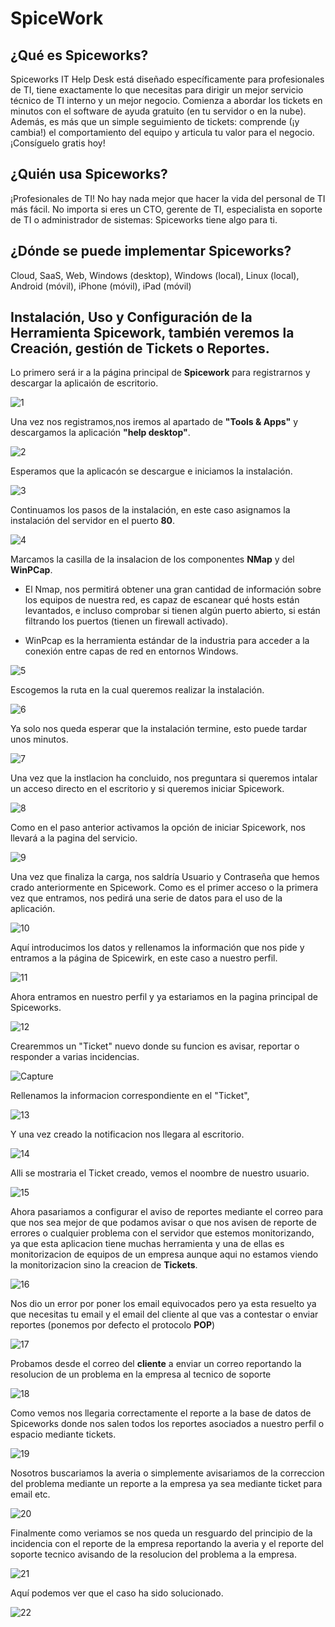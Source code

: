 # SpiceWork

## ¿Qué es Spiceworks?
Spiceworks IT Help Desk está diseñado específicamente para profesionales de TI, tiene exactamente lo que necesitas para dirigir un mejor servicio técnico de TI interno y un mejor negocio. Comienza a abordar los tickets en minutos con el software de ayuda gratuito (en tu servidor o en la nube). Además, es más que un simple seguimiento de tickets: comprende (¡y cambia!) el comportamiento del equipo y articula tu valor para el negocio. ¡Consíguelo gratis hoy!

## ¿Quién usa Spiceworks?
¡Profesionales de TI! No hay nada mejor que hacer la vida del personal de TI más fácil. No importa si eres un CTO, gerente de TI, especialista en soporte de TI o administrador de sistemas: Spiceworks tiene algo para ti.

## ¿Dónde se puede implementar Spiceworks?
Cloud, SaaS, Web, Windows (desktop), Windows (local), Linux (local), Android (móvil), iPhone (móvil), iPad (móvil)


## Instalación, Uso y Configuración de la Herramienta Spicework, también veremos la Creación, gestión de Tickets o Reportes.

Lo primero será ir a la página principal de **Spicework** para registrarnos y descargar la aplicaión de escritorio.

![1](https://user-images.githubusercontent.com/90779690/172597474-ed8de519-89cf-4ca2-9281-cddcddf76f71.png)


Una vez nos registramos,nos iremos al apartado de **"Tools & Apps"** y descargamos la aplicación **"help desktop"**.

![2](https://user-images.githubusercontent.com/90779690/172597482-f98867db-7bde-48cb-be45-b79778508044.png)


Esperamos que la aplicacón se descargue e iniciamos la instalación.

![3](https://user-images.githubusercontent.com/90779690/172597484-0c333275-74ce-4e4d-8d1c-776d5bb528b9.png)


Continuamos los pasos de la instalación, en este caso asignamos la instalación del servidor en el puerto **80**.

![4](https://user-images.githubusercontent.com/90779690/172597485-e810328a-6edb-4251-ac3e-dd5c9b1a6359.png)


Marcamos la casilla de la insalacion de los componentes **NMap** y del **WinPCap**.
- El Nmap, nos permitirá obtener una gran cantidad de información sobre los equipos de nuestra red, es capaz de escanear qué hosts están levantados, e incluso comprobar si tienen algún puerto abierto, si están filtrando los puertos (tienen un firewall activado).
 
- WinPcap es la herramienta estándar de la industria para acceder a la conexión entre capas de red en entornos Windows.

![5](https://user-images.githubusercontent.com/90779690/172597490-95696fa8-8c07-4c34-9978-375c0c57f6ef.png)

Escogemos la ruta en la cual queremos realizar la instalación.

![6](https://user-images.githubusercontent.com/90779690/172597491-e18fb61f-f7c8-4be5-9462-b1f44d0f76b6.png)

Ya solo nos queda esperar que la instalación termine, esto puede tardar unos minutos.

![7](https://user-images.githubusercontent.com/90779690/172597492-4c16c6b7-fc3e-4865-91dc-c84b351858d9.png)

Una vez que la instlacion ha concluido, nos preguntara si queremos intalar un acceso directo en el escritorio y si queremos iniciar Spicework.

![8](https://user-images.githubusercontent.com/90779690/172597496-ea24a2c7-6408-4464-84b0-844e5c52cf6d.png)

Como en el paso anterior activamos la opción de iniciar Spicework, nos llevará a la pagina del servicio.

![9](https://user-images.githubusercontent.com/90779690/172597498-234f18cb-8fa7-4365-9c2f-2b62cc04aa84.png)

Una vez que finaliza la carga, nos saldría Usuario y Contraseña que hemos crado anteriormente en Spicework.
Como es el primer acceso o la primera vez que entramos, nos pedirá una serie de datos para el uso de la aplicación.

![10](https://user-images.githubusercontent.com/90779690/172597501-3c17e824-ca92-4f43-9931-722cb04c26fc.png)

Aquí introducimos los datos y rellenamos la información que nos pide y entramos a la página de Spicewirk, en este caso a nuestro perfil.

![11](https://user-images.githubusercontent.com/90779690/172597506-24ab022e-97c9-4bb6-92f4-839dc473c5e2.png)

Ahora entramos en nuestro perfil y ya estariamos en la pagina principal de Spiceworks. 

![12](https://user-images.githubusercontent.com/90779690/172597508-3dc8f27d-b6ff-47e3-b4e0-5885a32ad848.png)

Crearemmos un "Ticket" nuevo donde su funcion es avisar, reportar o responder a varias incidencias.

![Capture](https://user-images.githubusercontent.com/104896936/173801581-3de21428-69ee-4a00-826e-4e910072002d.PNG)

Rellenamos la informacion correspondiente en el "Ticket",

![13](https://user-images.githubusercontent.com/90779690/172597510-8e9babfa-5d5d-4893-a2e8-775349eb8923.png)

Y una vez creado la notificacion nos llegara al escritorio.

![14](https://user-images.githubusercontent.com/90779690/172597514-ad656cbd-4519-41c6-a845-e76563ca7065.png)

Alli se mostraria el Ticket creado, vemos el noombre de nuestro usuario.

![15](https://user-images.githubusercontent.com/90779690/172597516-e92c5c50-3a2e-4cad-8bae-701f38bc855b.png)

Ahora pasariamos a configurar el aviso de reportes mediante el correo para que nos sea mejor de que podamos avisar o que nos avisen de reporte de errores o cualquier problema con el servidor que estemos monitorizando, ya que esta aplicacion tiene muchas herramienta y una de ellas es monitorizacion de equipos de un empresa aunque aqui no estamos viendo la monitorizacion sino la creacion de **Tickets**.

![16](https://user-images.githubusercontent.com/90779690/172597518-300230a5-a650-4329-9d63-50fdb8afdff0.png)

Nos dio un error por poner los email equivocados pero ya esta resuelto ya que necesitas tu email y el email del cliente al que vas a contestar o enviar reportes (ponemos por defecto el protocolo **POP**)

![17](https://user-images.githubusercontent.com/90779690/172597519-76207508-b570-4b3b-8086-527d83ca04b5.png)

Probamos desde el correo del **cliente** a enviar un correo reportando la resolucion de un problema en la empresa al tecnico de soporte

![18](https://user-images.githubusercontent.com/90779690/173804802-489a859a-1e14-4364-a600-1b559d526f2d.png)

Como vemos nos llegaria correctamente el reporte a la base de datos de Spiceworks donde nos salen todos los reportes asociados a nuestro perfil o espacio mediante tickets.

![19](https://user-images.githubusercontent.com/90779690/173945051-a3fb8775-2469-4412-9b46-ae75ee6f3b32.png)

Nosotros buscariamos la averia o simplemente avisariamos de la correccion del problema mediante un reporte a la empresa ya sea mediante ticket para email etc.

![20](https://user-images.githubusercontent.com/90779690/173945066-77df4e2f-09a5-4037-aba5-82379f04ee44.png)

Finalmente como veriamos se nos queda un resguardo del principio de la incidencia con el reporte de la empresa reportando la averia y el reporte del soporte tecnico avisando de la resolucion del problema a la empresa.

![21](https://user-images.githubusercontent.com/90779690/174396770-019cab52-abdb-467a-a696-e9a2706a313b.png)

Aquí podemos ver que el caso ha sido solucionado.

![22](https://user-images.githubusercontent.com/90779690/173945084-831859ce-915d-4830-af69-aedd1cedfc37.png)
